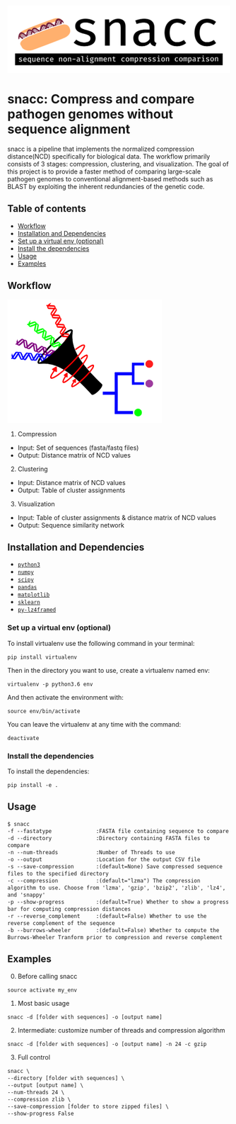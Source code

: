 ![logo](https://github.com/SweetiePi/bioncd-hackseq/blob/master/logo/snacc-header.jpg)
# snacc: Compress and compare pathogen genomes without sequence alignment
snacc is a pipeline that implements the normalized compression distance(NCD) specifically for biological data. The workflow primarily consists of 3 stages: compression, clustering, and visualization. The goal of this project is to provide a faster method of comparing large-scale pathogen genomes to conventional alignment-based methods such as BLAST by exploiting the inherent redundancies of the genetic code.

## Table of contents
- [Workflow](#workflow)
- [Installation and Dependencies](#installation-and-dependencies)
- [Set up a virtual env (optional)](#set-up-a-virtual-env-optional)
- [Install the dependencies](#install-the-dependencies)
- [Usage](#usage)
- [Examples](#examples)


## Workflow
<img src="https://github.com/SweetiePi/bioncd-hackseq/blob/master/logo/workflow-graphic.png" width="350">

1) Compression
* Input: Set of sequences (fasta/fastq files)
* Output: Distance matrix of NCD values

2) Clustering
* Input: Distance matrix of NCD values
* Output: Table of cluster assignments

3) Visualization
* Input: Table of cluster assignments & distance matrix of NCD values
* Output: Sequence similarity network

## Installation and Dependencies

- [`python3`](https://python.org)
- [`numpy`](https://numpy.org)
- [`scipy`](https://scipy.org)
- [`pandas`](https://pandas.pydata.org)
- [`matplotlib`](https://matplotlib.org)
- [`sklearn`](http://scikit-learn.org/stable/)
- [`py-lz4framed`](https://github.com/Iotic-Labs/py-lz4framed)

### Set up a virtual env (optional)
To install virtualenv use the following command in your terminal:

    pip install virtualenv

Then in the directory you want to use, create a virtualenv named env:

    virtualenv -p python3.6 env

And then activate the environment with:

    source env/bin/activate

You can leave the virtualenv at any time with the command:

    deactivate

### Install the dependencies

To install the dependencies:

    pip install -e .
    
## Usage
    $ snacc
    -f --fastatype              :FASTA file containing sequence to compare
    -d --directory              :Directory containing FASTA files to compare
    -n --num-threads            :Number of Threads to use
    -o --output                 :Location for the output CSV file
    -s --save-compression       :(default=None) Save compressed sequence files to the specified directory
    -c --compression            :(default="lzma") The compression algorithm to use. Choose from 'lzma', 'gzip', 'bzip2', 'zlib', 'lz4', and 'snappy'
    -p --show-progress          :(default=True) Whether to show a progress bar for computing compression distances
    -r --reverse_complement     :(default=False) Whether to use the reverse complement of the sequence
    -b --burrows-wheeler        :(default=False) Whether to compute the Burrows-Wheeler Tranform prior to compression and reverse complement

## Examples

0) Before calling snacc
```
source activate my_env
```
1) Most basic usage
```
snacc -d [folder with sequences] -o [output name]
```
2) Intermediate: customize number of threads and compression algorithm
```
snacc -d [folder with sequences] -o [output name] -n 24 -c gzip
```
3) Full control
```
snacc \
--directory [folder with sequences] \
--output [output name] \
--num-threads 24 \
--compression zlib \
--save-compression [folder to store zipped files] \
--show-progress False
```
